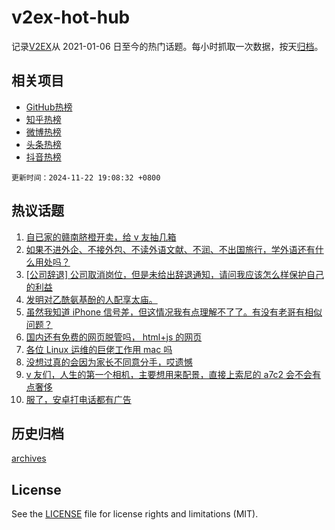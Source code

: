 # v2ex-hot-hub

 记录[V2EX](https://www.v2ex.com/)从 2021-01-06 日至今的热门话题。每小时抓取一次数据，按天[归档](archives)。
 
 ## 相关项目

- [GitHub热榜](https://github.com/lonnyzhang423/github-hot-hub)
- [知乎热榜](https://github.com/lonnyzhang423/zhihu-hot-hub)
- [微博热榜](https://github.com/lonnyzhang423/weibo-hot-hub)
- [头条热榜](https://github.com/lonnyzhang423/toutiao-hot-hub)
- [抖音热榜](https://github.com/lonnyzhang423/douyin-hot-hub)


 `更新时间：2024-11-22 19:08:32 +0800`

## 热议话题

1. [自已家的赣南脐橙开卖，给 v 友抽几箱](https://www.v2ex.com/t/1091646)
1. [如果不进外企、不接外包、不读外语文献、不润、不出国旅行，学外语还有什么用处吗？](https://www.v2ex.com/t/1091739)
1. [[公司辞退] 公司取消岗位，但是未给出辞退通知，请问我应该怎么样保护自己的利益](https://www.v2ex.com/t/1091696)
1. [发明对乙酰氨基酚的人配享太庙。](https://www.v2ex.com/t/1091662)
1. [虽然我知道 iPhone 信号差，但这情况我有点理解不了了。有没有老哥有相似问题？](https://www.v2ex.com/t/1091724)
1. [国内还有免费的网页脱管吗， html+js 的网页](https://www.v2ex.com/t/1091687)
1. [各位 Linux 运维的巨佬工作用 mac 吗](https://www.v2ex.com/t/1091670)
1. [没想过真的会因为家长不同意分手，哎遗憾](https://www.v2ex.com/t/1091701)
1. [v 友们，人生的第一个相机，主要想用来配景，直接上索尼的 a7c2 会不会有点奢侈](https://www.v2ex.com/t/1091664)
1. [服了，安卓打电话都有广告](https://www.v2ex.com/t/1091768)

## 历史归档

[archives](archives)

## License

See the [LICENSE](LICENSE) file for license rights and limitations (MIT).
